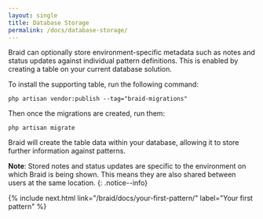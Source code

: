 ```yaml
---
layout: single
title: Database Storage
permalink: /docs/database-storage/
---
```


Braid can optionally store environment-specific metadata such as notes and status updates against individual pattern definitions. This is enabled by creating a table on your current database solution.

To install the supporting table, run the following command:

```shell
php artisan vendor:publish --tag="braid-migrations"
```

Then once the migrations are created, run them:

```shell
php artisan migrate
```

Braid will create the table data within your database, allowing it to store further information against patterns.

**Note**: Stored notes and status updates are specific to the environment on which Braid is being shown. This means they are also shared between users at the same location.
{: .notice--info}

{% include next.html link="/braid/docs/your-first-pattern/" label="Your first pattern" %}